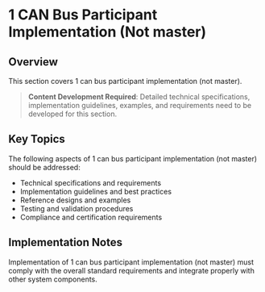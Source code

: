 # 1 CAN Bus Participant Implementation (Not master)

## Overview

This section covers 1 can bus participant implementation (not master).

> **Content Development Required**: Detailed technical specifications, implementation guidelines, examples, and requirements need to be developed for this section.

## Key Topics

The following aspects of 1 can bus participant implementation (not master) should be addressed:

- Technical specifications and requirements
- Implementation guidelines and best practices
- Reference designs and examples
- Testing and validation procedures
- Compliance and certification requirements

## Implementation Notes

Implementation of 1 can bus participant implementation (not master) must comply with the overall standard requirements and integrate properly with other system components.


